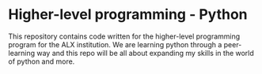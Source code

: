 # Higher-level programming - Python

This repository contains code written for the higher-level programming program for the ALX institution.
We are learning python through a peer-learning way and this repo will be all about expanding my skills in the world of python and more.
